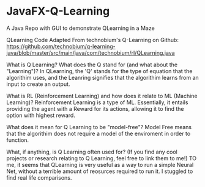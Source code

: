 # JavaFX-Q-Learning
A Java Repo with GUI to demonstrate QLearning in a Maze

QLearning Code Adapted From technobium's Q-Learning on Github: https://github.com/technobium/q-learning-java/blob/master/src/main/java/com/technobium/rl/QLearning.java


What is Q Learning? What does the Q stand for (and what about the "Learning")?
  In QLearning, the 'Q' stands for the type of equation that the algorithim uses, and the Leanring signifies that the algorithim learns from an input to create an output.
  
What is RL (Reinforcement Learning) and how does it relate to ML (Machine Learning)?
  Reinforcement Learning is a type of ML. Essentially, it entails providing the agent with a Reward for its actions, allowing it to find the option with highest reward.
  
What does it mean for Q Learning to be "model-free"?
  Model Free means that the algorithim does not require a model of the enviroment in order to function.
  
What, if anything, is Q Learning often used for? (If you find any cool projects or research relating to Q Learning, feel free to link them to me!)
  TO me, it seems that QLearning is very useful as a way to run a simple Neural Net, without a terrible amount of reosurces required to run it. I stuggled to find real life comparisons.
  
